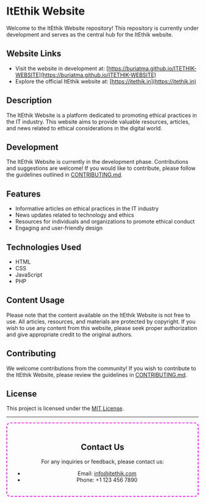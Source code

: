 # ItEthik Website

Welcome to the ItEthik Website repository! This repository is currently under development and serves as the central hub for the ItEthik website.

## Website Links

- Visit the website in development at: [https://buriatma.github.io/ITETHIK-WEBSITE](https://buriatma.github.io/ITETHIK-WEBSITE)
- Explore the official ItEthik website at: [https://itethik.in](https://itethik.in)

## Description

The ItEthik Website is a platform dedicated to promoting ethical practices in the IT industry. This website aims to provide valuable resources, articles, and news related to ethical considerations in the digital world.

## Development

The ItEthik Website is currently in the development phase. Contributions and suggestions are welcome! If you would like to contribute, please follow the guidelines outlined in [CONTRIBUTING.md](CONTRIBUTING.md).

## Features

- <i class="fas fa-info-circle animated infinite bounce"></i> Informative articles on ethical practices in the IT industry
- <i class="fas fa-newspaper animated infinite pulse"></i> News updates related to technology and ethics
- <i class="fas fa-book animated infinite shake"></i> Resources for individuals and organizations to promote ethical conduct
- <i class="fas fa-paint-brush animated infinite rotateIn"></i> Engaging and user-friendly design

## Technologies Used

- HTML
- CSS
- JavaScript
- PHP

## Content Usage

Please note that the content available on the ItEthik Website is not free to use. All articles, resources, and materials are protected by copyright. If you wish to use any content from this website, please seek proper authorization and give appropriate credit to the original authors.

## Contributing

We welcome contributions from the community! If you wish to contribute to the ItEthik Website, please review the guidelines in [CONTRIBUTING.md](CONTRIBUTING.md). 

## License

This project is licensed under the [MIT License](LICENSE).

---

<div style="border: 2px dashed #ff00ff; padding: 20px; border-radius: 10px; text-align: center;">

## Contact Us

For any inquiries or feedback, please contact us:

- Email: [info@itethik.com](mailto:info@itethik.com)
- Phone: +1 123 456 7890

</div>

<script src="https://kit.fontawesome.com/your-kit-id.js" crossorigin="anonymous"></script>
